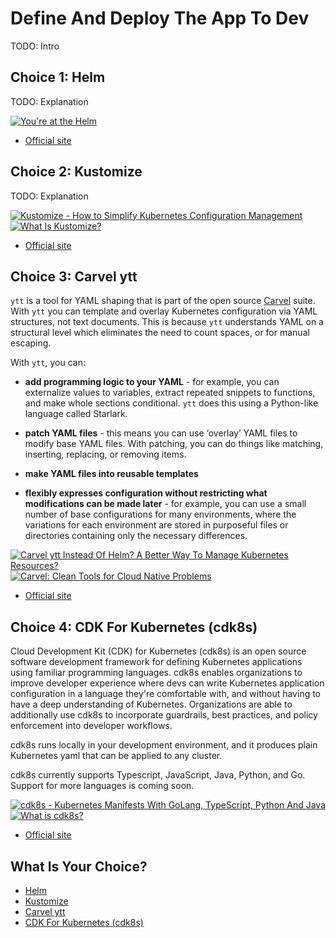 # Define And Deploy The App To Dev

TODO: Intro

## Choice 1: Helm

TODO: Explanation

[![You're at the Helm](https://img.youtube.com/vi/oPIiX6vyih8/0.jpg)](https://via.vmw.com/Helm)
* [Official site](https://helm.sh)

## Choice 2: Kustomize

TODO: Explanation

[![Kustomize - How to Simplify Kubernetes Configuration Management](https://img.youtube.com/vi/Twtbg6LFnAg/0.jpg)](https://youtu.be/Twtbg6LFnAg)
[![What Is Kustomize?](https://img.youtube.com/vi/C8DpFc4zw80/0.jpg)](https://youtu.be/C8DpFc4zw80)
* [Official site](https://kustomize.io)

## Choice 3: Carvel ytt

`ytt` is a tool for YAML shaping that is part of the open source [Carvel](https://carvel.dev/) suite. With `ytt` you can template and overlay Kubernetes configuration via YAML structures, not text documents. This is because `ytt` understands YAML on a structural level which eliminates the need to count spaces, or for manual escaping.

With `ytt`, you can:
* **add programming logic to your YAML** - for example, you can externalize values to variables, extract repeated snippets to functions, and make whole sections conditional. `ytt` does this using a Python-like language called Starlark. 

* **patch YAML files** - this means you can use ‘overlay’ YAML files to modify base YAML files. With patching, you can do things like matching, inserting, replacing, or removing items.

* **make YAML files into reusable templates**

* **flexibly expresses configuration without restricting what modifications can be made later** - for example, you can use a small number of base configurations for many environments, where the variations for each environment are stored in purposeful files or directories containing only the necessary differences.

[![Carvel ytt Instead Of Helm? A Better Way To Manage Kubernetes Resources?](https://img.youtube.com/vi/DLnXkH2keNg/0.jpg)](https://youtu.be/DLnXkH2keNg)
[![Carvel: Clean Tools for Cloud Native Problems](https://img.youtube.com/vi/gsyGOv_Nwb0/0.jpg)](https://via.vmw.com/carvel)
* [Official site](https://carvel.dev)

## Choice 4: CDK For Kubernetes (cdk8s)

Cloud Development Kit (CDK) for Kubernetes (cdk8s) is an open source software development framework for defining Kubernetes applications using familiar programming languages. cdk8s enables organizations to improve developer experience where devs can write Kubernetes application configuration in a language they're comfortable with, and without having to have a deep understanding of Kubernetes. Organizations are able to additionally use cdk8s to incorporate guardrails, best practices, and policy enforcement into developer workflows. 

cdk8s runs locally in your development environment, and it produces plain Kubernetes yaml that can be applied to any cluster.  

cdk8s currently supports Typescript, JavaScript, Java, Python, and Go. Support for more languages is coming soon. 

[![cdk8s - Kubernetes Manifests With GoLang, TypeScript, Python And Java](https://img.youtube.com/vi/F2DKtax0NLU/0.jpg)](https://youtu.be/F2DKtax0NLU)
[![What is cdk8s?](https://img.youtube.com/vi/GCZgLmksJW8/0.jpg)](https://via.vmw.com/cdk8s)
* [Official site](https://cdk8s.io)

## What Is Your Choice?

* [Helm](helm.md)
* [Kustomize](kustomize.md)
* [Carvel ytt](carvel-ytt.md)
* [CDK For Kubernetes (cdk8s)](cdk8s.md)